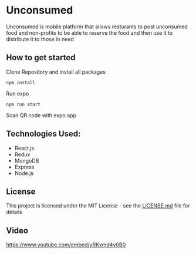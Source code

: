 # Unconsumed

Unconsumed is mobile platform that allows resturants to post unconsumed food and non-profits to be able to reserve the food and then use it to distribute it to those in need

## How to get started

Clone Repository and install all packages
```
npm install
```
Run expo
```
npm run start
```
Scan QR code with expo app

## Technologies Used:

* React.js
* Redux
* MongoDB
* Express
* Node.js

## License

This project is licensed under the MIT License - see the [LICENSE.md](LICENSE.md) file for details

## Video

https://www.youtube.com/embed/yRKxmd4y0B0
